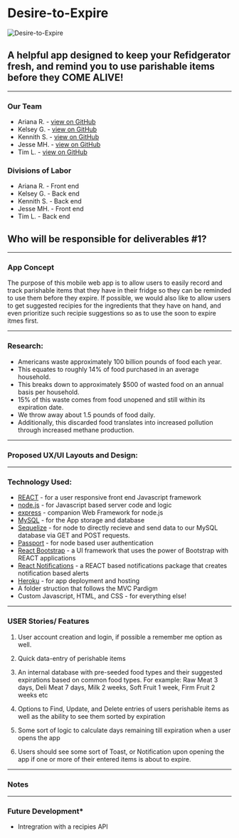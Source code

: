 # Desire-to-Expire

![Desire-to-Expire](https://i.ytimg.com/vi/eHpGS9-8Rd0/hqdefault.jpg)
## A helpful app designed to keep your Refidgerator fresh, and remind you to use parishable items before they COME ALIVE!

- - -

### Our Team

 * Ariana R. - [view on GitHub](https://github.com/ReturnofVenus)
 * Kelsey G. - [view on GitHub](https://github.com/kels-gainer)
 * Kennith S. - [view on GitHub](https://github.com/KennethS13)
 * Jesse MH. - [view on GitHub](https://github.com/Gamlilorien)
 * Tim L. - [view on GitHub](https://github.com/?)

### Divisions of Labor
 * Ariana R. - Front end
 * Kelsey G. - Back end
 * Kennith S. - Back end
 * Jesse MH. - Front end
 * Tim L. - Back end

 ## Who will be responsible for deliverables #1?


- - -

### App Concept
The purpose of this mobile web app is to allow users to easily record and track parishable items that they have in their fridge so they can be reminded to use them before they expire. If possible, we would also like to allow users to get suggested recipies for the ingredients that they have on hand, and even prioritize such recipie suggestions so as to use the soon to expire itmes first.

- - -
### Research:
* Americans waste approximately 100 billion pounds of food each year.
* This equates to roughly 14% of food purchased in an average household.
* This breaks down to approximately $500 of wasted food on an annual basis per household.
* 15% of this waste comes from food unopened and still within its expiration date.
* We throw away about 1.5 pounds of food daily.
* Additionally, this discarded food translates into increased pollution through increased methane production.

- - -


### Proposed UX/UI Layouts and Design:



- - -

### Technology Used:

  * [REACT](https://reactjs.org/) - for a user responsive front end Javascript framework
  * [node.js](https://nodejs.org/en/) - for Javascript based server code and logic
  * [express](https://expressjs.com/) - companion Web Framework for node.js
  * [MySQL](https://www.npmjs.com/package/mysql) - for the App storage and database
  * [Sequelize](http://docs.sequelizejs.com/) - for node to directly recieve and send data to our MySQL database via GET and POST requests.
  * [Passport](http://www.passportjs.org/docs/downloads/html/) - for node based user authentication
  * [React Bootstrap](https://react-bootstrap.github.io/components/alerts/) - a UI framework that uses the power of Bootstrap with REACT applications
  * [React Notifications](http://minhtranite.github.io/react-notifications/) - a REACT based notifications package that creates notification based alerts
  * [Heroku](https://www.heroku.com/) - for app deployment and hosting
  * A folder struction that follows the MVC Pardigm
  * Custom Javascript, HTML, and CSS - for everything else!

- - -

### USER Stories/ Features

1. User account creation and login, if possible a remember me option as well.

2. Quick data-entry of perishable items

3. An internal database with pre-seeded food types and their suggested expirations based on common food types. For example: Raw Meat 3 days, Deli Meat 7 days, Milk 2 weeks, Soft Fruit 1 week, Firm Fruit 2 weeks etc

4. Options to Find, Update, and Delete entries of users perishable items as well as the ability to see them sorted by expiration

5. Some sort of logic to calculate days remaining till expiration when a user opens the app

6. Users should see some sort of Toast, or Notification upon opening the app if one or more of their entered items is about to expire.

- - -

### Notes



- - -

### Future Development*

* Intregration with a recipies API

